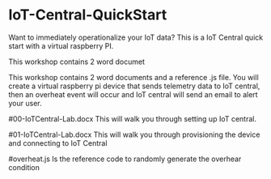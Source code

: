 # IoT-Central-QuickStart
Want to immediately operationalize your IoT data? This is a IoT Central quick start with a virtual raspberry PI. 

This workshop contains 2 word documet

This workshop contains 2 word documents and a reference .js file. You will create a virtual raspberry pi device that sends telemetry data to IoT central, then an overheat event will occur and IoT central will send an email to alert your user. 

#00-IoTCentral-Lab.docx
This will walk you through setting up IoT central.

#01-IoTCentral-Lab.docx
This will walk you through provisioning the device and connecting to IoT Central

#overheat.js
Is the reference code to randomly generate the overhear condition
